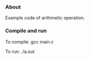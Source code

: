 ### About

Example code of arithmetic operation. 

### Compile and run

To compile: gcc main.c

To run: ./a.out